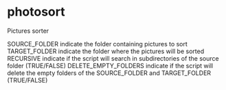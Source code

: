 # photosort
Pictures sorter

SOURCE_FOLDER indicate the folder containing pictures to sort
TARGET_FOLDER indicate the folder where the pictures will be sorted
RECURSIVE indicate if the script will search in subdirectories of the source folder (TRUE/FALSE)
DELETE_EMPTY_FOLDERS indicate if the script will delete the empty folders of the SOURCE_FOLDER and TARGET_FOLDER (TRUE/FALSE)
